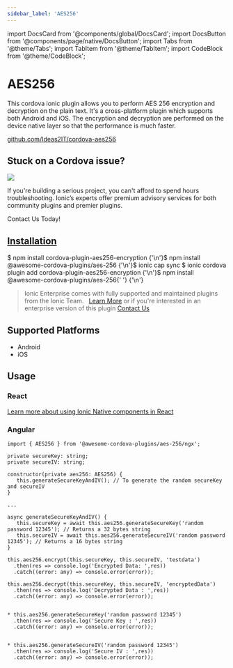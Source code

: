 ```yaml
---
sidebar_label: 'AES256'
---
```


import DocsCard from '@components/global/DocsCard';
import DocsButton from '@components/page/native/DocsButton';
import Tabs from '@theme/Tabs';
import TabItem from '@theme/TabItem';
import CodeBlock from '@theme/CodeBlock';

# AES256

This cordova ionic plugin allows you to perform AES 256 encryption and decryption on the plain text.
It's a cross-platform plugin which supports both Android and iOS.
The encryption and decryption are performed on the device native layer so that the performance is much faster.

<p>
  <a href="https://github.com/Ideas2IT/cordova-aes256" target="_blank" rel="noopener" className="git-link">github.com/Ideas2IT/cordova-aes256</a>
</p>

<h2>Stuck on a Cordova issue?</h2>
<DocsCard
  className="cordova-ee-card"
  header="Don't waste precious time on plugin issues."
  href="https://ionicframework.com/sales?product_of_interest=Ionic%20Native"
>
  <div>
    <img src="/docs/icons/native-cordova-bot.png" class="cordova-ee-img" />
    <p>If you're building a serious project, you can't afford to spend hours troubleshooting. Ionic’s experts offer premium advisory services for both community plugins and premier plugins.</p>
    <DocsButton className="native-ee-detail">Contact Us Today!</DocsButton>
  </div>
</DocsCard>

<h2 id="installation">
  <a href="#installation">Installation</a>
</h2>
<Tabs
  groupId="runtime"
  defaultValue="Capacitor"
  values={[
    { value: 'Capacitor', label: 'Capacitor' },
    { value: 'Cordova', label: 'Cordova' },
    { value: 'Enterprise', label: 'Enterprise' },
  ]}
>
  <TabItem value="Capacitor">
    <CodeBlock className="language-shell">
      $ npm install cordova-plugin-aes256-encryption {'\n'}$ npm install @awesome-cordova-plugins/aes-256 {'\n'}$ ionic
      cap sync
    </CodeBlock>
  </TabItem>
  <TabItem value="Cordova">
    <CodeBlock className="language-shell">
      $ ionic cordova plugin add cordova-plugin-aes256-encryption {'\n'}$ npm install @awesome-cordova-plugins/aes-256{' '}
      {'\n'}
    </CodeBlock>
  </TabItem>
  <TabItem value="Enterprise">
    <blockquote>
      Ionic Enterprise comes with fully supported and maintained plugins from the Ionic Team. &nbsp;
      <a className="btn" href="https://ionic.io/docs/premier-plugins">Learn More</a> or if you're interested in an enterprise version of this plugin <a className="btn" href="https://ionicframework.com/sales?product_of_interest=Ionic%20Enterprise%20Engine">Contact Us</a>
    </blockquote>
  </TabItem>
</Tabs>

## Supported Platforms

- Android
- iOS

## Usage

### React

[Learn more about using Ionic Native components in React](../native-community.md#react)

### Angular

```tsx
import { AES256 } from '@awesome-cordova-plugins/aes-256/ngx';

private secureKey: string;
private secureIV: string;

constructor(private aes256: AES256) {
   this.generateSecureKeyAndIV(); // To generate the random secureKey and secureIV
}

...

async generateSecureKeyAndIV() {
   this.secureKey = await this.aes256.generateSecureKey('random password 12345'); // Returns a 32 bytes string
   this.secureIV = await this.aes256.generateSecureIV('random password 12345'); // Returns a 16 bytes string
}

this.aes256.encrypt(this.secureKey, this.secureIV, 'testdata')
  .then(res => console.log('Encrypted Data: ',res))
  .catch((error: any) => console.error(error));

this.aes256.decrypt(this.secureKey, this.secureIV, 'encryptedData')
  .then(res => console.log('Decrypted Data : ',res))
  .catch((error: any) => console.error(error));


* this.aes256.generateSecureKey('random password 12345')
  .then(res => console.log('Secure Key : ',res))
  .catch((error: any) => console.error(error));


* this.aes256.generateSecureIV('random password 12345')
  .then(res => console.log('Secure IV : ',res))
  .catch((error: any) => console.error(error));

```
